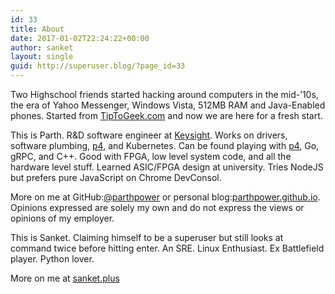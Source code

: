 ```yaml
---
id: 33
title: About
date: 2017-01-02T22:24:22+00:00
author: sanket
layout: single
guid: http://superuser.blog/?page_id=33
---
```

Two Highschool friends started hacking around computers in the mid-&#8217;10s, the era of Yahoo Messenger, Windows Vista, 512MB RAM and Java-Enabled phones. Started from [TipToGeek.com](http://tiptogeek.com) and now we are here for a fresh start.

This is Parth. R&D software engineer at [Keysight](https://keysight.com). Works on drivers, software plumbing, [p4](https://p4.org), and Kubernetes. Can be found playing with [p4](https://p4.org), Go, gRPC, and C++. Good with FPGA, low level system code, and all the hardware level stuff. Learned ASIC/FPGA design at university. Tries NodeJS but prefers pure JavaScript on Chrome DevConsol.

More on me at GitHub:[@parthpower](https://github.com/parthpower) or personal blog:[parthpower.github.io](https://parthpower.github.io). Opinions expressed are solely my own and do not express the views or opinions of my employer.

This is Sanket. Claiming himself to be a superuser but still looks at command twice before hitting enter. An SRE. Linux Enthusiast. Ex Battlefield player. Python lover.

More on me at [sanket.plus](https://sanket.plus)
